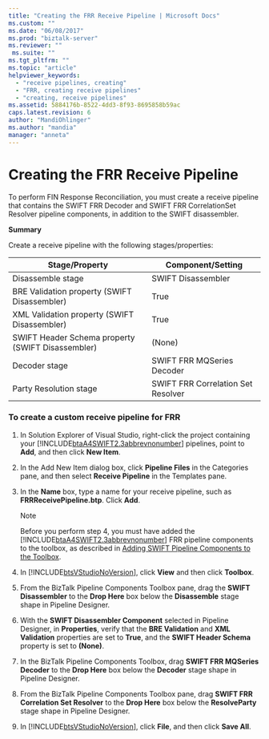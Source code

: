 ```yaml
---
title: "Creating the FRR Receive Pipeline | Microsoft Docs"
ms.custom: ""
ms.date: "06/08/2017"
ms.prod: "biztalk-server"
ms.reviewer: ""
 ms.suite: ""
ms.tgt_pltfrm: ""
ms.topic: "article"
helpviewer_keywords: 
  - "receive pipelines, creating"
  - "FRR, creating receive pipelines"
  - "creating, receive pipelines"
ms.assetid: 5884176b-8522-4dd3-8f93-8695858b59ac
caps.latest.revision: 6
author: "MandiOhlinger"
ms.author: "mandia"
manager: "anneta"
---
```

# Creating the FRR Receive Pipeline
To perform FIN Response Reconciliation, you must create a receive pipeline that contains the SWIFT FRR Decoder and SWIFT FRR CorrelationSet Resolver pipeline components, in addition to the SWIFT disassembler.  
  
 **Summary**  
  
 Create a receive pipeline with the following stages/properties:  
  
|Stage/Property|Component/Setting|  
|---------------------|------------------------|  
|Disassemble stage|SWIFT Disassembler|  
|BRE Validation property (SWIFT Disassembler)|True|  
|XML Validation property (SWIFT Disassembler)|True|  
|SWIFT Header Schema property (SWIFT Disassembler)|(None)|  
|Decoder stage|SWIFT FRR MQSeries Decoder|  
|Party Resolution stage|SWIFT FRR Correlation Set Resolver|  
  
### To create a custom receive pipeline for FRR  
  
1.  In Solution Explorer of Visual Studio, right-click the project containing your [!INCLUDE[btaA4SWIFT2.3abbrevnonumber](../../includes/btaa4swift2-3abbrevnonumber-md.md)] pipelines, point to **Add**, and then click **New Item**.  
  
2.  In the Add New Item dialog box, click **Pipeline Files** in the Categories pane, and then select **Receive Pipeline** in the Templates pane.  
  
3.  In the **Name** box, type a name for your receive pipeline, such as **FRRReceivePipeline.btp**. Click **Add**.  
  
    > [!NOTE]
    >  Before you perform step 4, you must have added the [!INCLUDE[btaA4SWIFT2.3abbrevnonumber](../../includes/btaa4swift2-3abbrevnonumber-md.md)] FRR pipeline components to the toolbox, as described in [Adding SWIFT Pipeline Components to the Toolbox](../../adapters-and-accelerators/accelerator-swift/adding-swift-pipeline-components-to-the-toolbox.md).  
  
4.  In [!INCLUDE[btsVStudioNoVersion](../../includes/btsvstudionoversion-md.md)], click **View** and then click **Toolbox**.  
  
5.  From the BizTalk Pipeline Components Toolbox pane, drag the **SWIFT Disassembler** to the **Drop Here** box below the **Disassemble** stage shape in Pipeline Designer.  
  
6.  With the **SWIFT Disassembler Component** selected in Pipeline Designer, in **Properties**, verify that the **BRE Validation** and **XML Validation** properties are set to **True**, and the **SWIFT Header Schema** property is set to **(None)**.  
  
7.  In the BizTalk Pipeline Components Toolbox, drag **SWIFT FRR MQSeries Decoder** to the **Drop Here** box below the **Decoder** stage shape in Pipeline Designer.  
  
8.  From the BizTalk Pipeline Components Toolbox pane, drag **SWIFT FRR Correlation Set Resolver** to the **Drop Here** box below the **ResolveParty** stage shape in Pipeline Designer.  
  
9. In [!INCLUDE[btsVStudioNoVersion](../../includes/btsvstudionoversion-md.md)], click **File**, and then click **Save All**.